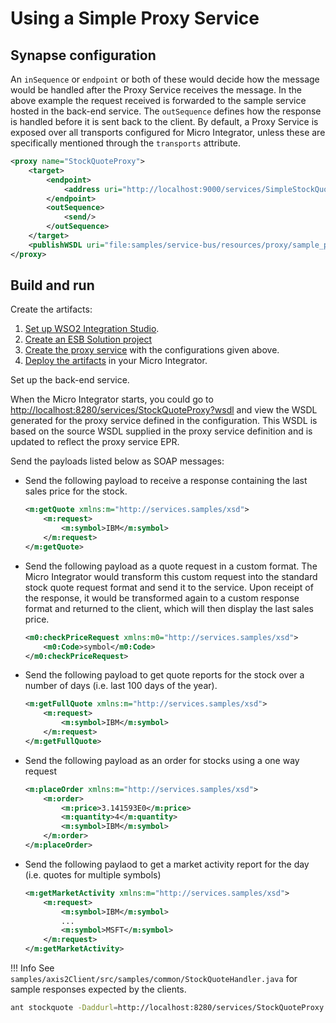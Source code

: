 # Using a Simple Proxy Service
## Synapse configuration

An `inSequence` or `endpoint` or both of these would decide how the message would be handled after the Proxy Service receives the message. In the above example the request received is forwarded to the sample service hosted in the back-end service. The
`outSequence` defines how the response is handled before it is sent back to the client. By default, a Proxy Service is exposed over all transports configured for Micro Integrator, unless these are specifically mentioned through the `transports` attribute.

```xml
<proxy name="StockQuoteProxy">
    <target>
        <endpoint>
            <address uri="http://localhost:9000/services/SimpleStockQuoteService"/>
        </endpoint>
        <outSequence>
            <send/>
        </outSequence>
    </target>
    <publishWSDL uri="file:samples/service-bus/resources/proxy/sample_proxy_1.wsdl"/>
</proxy>
```

## Build and run

Create the artifacts:

1. [Set up WSO2 Integration Studio](../../../../develop/installing-WSO2-Integration-Studio).
2. [Create an ESB Solution project](../../../../develop/creating-projects/#esb-config-project)
3. [Create the proxy service](../../../../develop/creating-artifacts/creating-a-proxy-service) with the configurations given above.
4. [Deploy the artifacts](../../../../develop/deploy-and-run) in your Micro Integrator.

Set up the back-end service.

When the Micro Integrator starts, you could go to <http://localhost:8280/services/StockQuoteProxy?wsdl> and view the WSDL generated for the proxy service defined in the configuration. This WSDL is based on the source WSDL supplied in the proxy service definition and is updated to reflect the proxy service EPR.

Send the payloads listed below as SOAP messages:

-   Send the following payload to receive a response containing the last sales price for the
    stock.

    ```xml
    <m:getQuote xmlns:m="http://services.samples/xsd">
        <m:request>
            <m:symbol>IBM</m:symbol>
        </m:request>
    </m:getQuote>
    ```

-   Send the following payload as a quote request in a custom format. The Micro Integrator would transform this custom request into the standard stock quote request format and send it to the service. Upon receipt of the response, it would be transformed again to a custom response format and returned to the client, which will then display the last sales price.

    ```xml
    <m0:checkPriceRequest xmlns:m0="http://services.samples/xsd">
        <m0:Code>symbol</m0:Code>
    </m0:checkPriceRequest>
    ```

-   Send the following payload to get quote reports for the stock over a number of days (i.e. last 100 days of the year).

    ```xml
    <m:getFullQuote xmlns:m="http://services.samples/xsd">
        <m:request>
            <m:symbol>IBM</m:symbol>
        </m:request>
    </m:getFullQuote>
    ```

-   Send the following payload as an order for stocks using a
    one way request

    ```xml
    <m:placeOrder xmlns:m="http://services.samples/xsd">
        <m:order>
            <m:price>3.141593E0</m:price>
            <m:quantity>4</m:quantity>
            <m:symbol>IBM</m:symbol>
        </m:order>
    </m:placeOrder>
    ```

-   Send the following paylaod to get a market activity report
    for the day (i.e. quotes for multiple symbols)

    ```xml
    <m:getMarketActivity xmlns:m="http://services.samples/xsd">
        <m:request>
            <m:symbol>IBM</m:symbol>
            ...
            <m:symbol>MSFT</m:symbol>
        </m:request>
    </m:getMarketActivity>
    ```

!!! Info
    See `samples/axis2Client/src/samples/common/StockQuoteHandler.java` for sample responses expected by the clients.

```bash
ant stockquote -Daddurl=http://localhost:8280/services/StockQuoteProxy
```